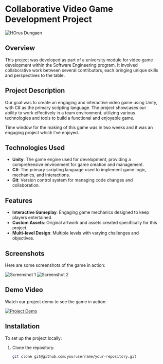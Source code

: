 # Collaborative Video Game Development Project

![HOrus Dungaen](path/to/banner-image.jpg)

## Overview

This project was developed as part of a university module for video game development within the Software Engineering program. It involved collaborative work between several contributors, 
each bringing unique skills and perspectives to the table.

## Project Description

Our goal was to create an engaging and interactive video game using Unity, with C# as the primary scripting language. The project showcases our ability to work effectively in a team environment, 
utilizing various technologies and tools to build a functional and enjoyable game.

Time window for the making of this game was in two weeks and it was an engaging project which I've enjoyed.

## Technologies Used

- **Unity**: The game engine used for development, providing a comprehensive environment for game creation and management.
- **C#**: The primary scripting language used to implement game logic, mechanics, and interactions.
- **Git**: Version control system for managing code changes and collaboration.

## Features

- **Interactive Gameplay**: Engaging game mechanics designed to keep players entertained.
- **Custom Assets**: Original artwork and assets created specifically for this project.
- **Multi-level Design**: Multiple levels with varying challenges and objectives.

## Screenshots

Here are some screenshots of the game in action:

![Screenshot 1](path/to/screenshot1.jpg)
![Screenshot 2](path/to/screenshot2.jpg)

## Demo Video

Watch our project demo to see the game in action:

[![Project Demo](path/to/demo-thumbnail.jpg)](link-to-demo-video.mp4)

## Installation

To set up the project locally:

1. Clone the repository:
   ```bash
   git clone git@github.com:yourusername/your-repository.git
